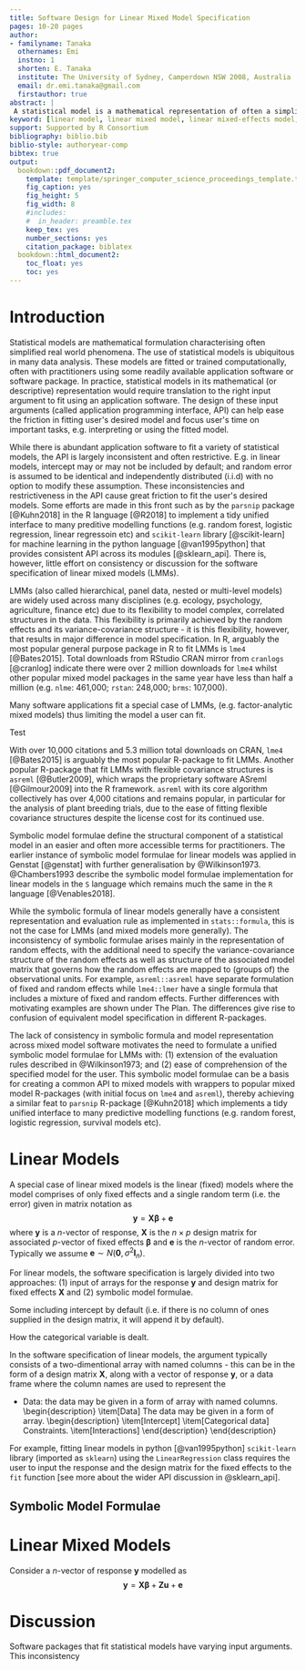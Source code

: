 ```yaml
---
title: Software Design for Linear Mixed Model Specification
pages: 10-20 pages
author:
- familyname: Tanaka
  othernames: Emi
  instno: 1
  shorten: E. Tanaka
  institute: The University of Sydney, Camperdown NSW 2008, Australia
  email: dr.emi.tanaka@gmail.com
  firstauthor: true
abstract: |
 A statistical model is a mathematical representation of often a simplified or idealised data-generating process. A particular type of statistical model that is widely used is linear mixed models (LMMs), also called multi-level, nested, hierarchical or panel data models. LMMs are used widely in a variety of disciplines, e.g. agriculture, ecology, econometrics, psychology and so on, owing to its flexbility of accounting for complex correlated strucures in the data. This flexibility, however, gave rise to a number of ways to specify the LMMs in order to fit it via an application software. In this paper we review the software design of LMM (and its special case linear model) specification, in particular with the use of symbolic model formulae, with focus on the LMM specification in `lme4` and `asreml` R-packages.
keyword: [linear model, linear mixed model, linear mixed-effects model, multi-level model, hierarchical model, panel data model, model specification, model formulae, symbolic model formulae, API]
support: Supported by R Consortium
bibliography: biblio.bib
biblio-style: authoryear-comp
bibtex: true
output: 
  bookdown::pdf_document2:
    template: template/springer_computer_science_proceedings_template.tex
    fig_caption: yes
    fig_height: 5
    fig_width: 8
    #includes:
    #  in_header: preamble.tex
    keep_tex: yes
    number_sections: yes
    citation_package: biblatex
  bookdown::html_document2:
    toc_float: yes
    toc: yes
---
```







# Introduction

Statistical models are mathematical formulation characterising often  simplified real world phenomena. The use of statistical models is ubiquitous in many data analysis. These models are fitted or trained computationally, often with practitioners using some readily available application software or software package. In practice, statistical models in its mathematical (or descriptive) representation would require translation to the right input argument to fit using an application software. The design of these input arguments (called application programming interface, API) can help ease the friction in fitting user's desired model and focus user's time on important tasks, e.g. interpreting or using the fitted model.

While there is abundant application software to fit a variety of statistical models, the API is largely inconsistent and often restrictive. E.g. in linear models, intercept may or may not be included by default; and random error is assumed to be identical and independently distributed (i.i.d) with no option to modify these assumption. These inconsistencies and restrictiveness in the API cause great friction to fit the user's desired models. Some efforts are made in this front such as by the `parsnip` package [@Kuhn2018] in the R language [@R2018] to implement a tidy unified interface to many preditive modelling functions (e.g. random forest, logistic regression, linear regressoin etc) and `scikit-learn` library [@scikit-learn] for machine learning in the python language [@van1995python] that provides consistent API across its modules [@sklearn_api]. There is, however, little effort on consistency or discussion for the software specification of linear mixed models (LMMs). 

LMMs (also called hierarchical, panel data, nested or multi-level models) are widely used across many disciplines (e.g. ecology, psychology, agriculture, finance etc) due to its flexibility to model complex, correlated structures in the data. This flexibility is primarily achieved by the random effects and its variance-covariance structure - it is this flexibility, however, that results in major difference in model specification. In R, arguably the most popular general purpose package in R to fit LMMs is `lme4` [@Bates2015]. Total downloads from RStudio CRAN mirror from `cranlogs` [@cranlog] indicate there were over 2 million downloads for `lme4` whilst other popular mixed model packages in the same year have less than half a million (e.g. `nlme`: 461,000; `rstan`: 248,000; `brms`: 107,000).

Many software applications fit a special case of LMMs, (e.g. factor-analytic mixed models) thus limiting the model a user can fit. 


Test



With over 10,000 citations and 5.3 million total downloads on CRAN, `lme4` [@Bates2015] is arguably the most popular R-package to fit LMMs. Another popular R-package that fit LMMs with flexible covariance structures is  `asreml` [@Butler2009], which wraps the proprietary software ASreml [@Gilmour2009] into the R framework. `asreml` with its core algorithm collectively has over 4,000 citations and remains popular, in particular for the analysis of plant breeding trials, due to the ease of fitting flexible covariance structures despite the license cost for its continued use. 

Symbolic model formulae define the structural component of a statistical model in an easier and often more accessible terms for practitioners. The earlier instance of symbolic model formulae for linear models was applied in Genstat [@genstat] with further generalisation by @Wilkinson1973. @Chambers1993 describe the symbolic model formulae implementation for linear models in the `S` language which remains much the same in the `R` language [@Venables2018].


While the symbolic formula of linear models generally have a consistent representation and evaluation rule as implemented in `stats::formula`, this is not the case for LMMs (and mixed models more generally). The inconsistency of symbolic formulae arises mainly in the representation of random effects, with the additional need to specify the variance-covariance structure of the random effects as well as structure of the associated model matrix that governs how the random effects are mapped to (groups of) the observational units. For example, `asreml::asreml` have separate formulation of fixed and random effects while `lme4::lmer` have a single formula that includes a mixture of fixed and random effects. Further differences with motivating examples are shown under The Plan. The differences give rise to confusion of equivalent model specification in different R-packages.  

The lack of consistency in symbolic formula and model representation across mixed model software motivates the need to formulate a unified symbolic model formulae for LMMs with: (1) extension of the evaluation rules described in @Wilkinson1973; and (2) ease of comprehension of the specified model for the user. This symbolic model formulae can be a basis for creating a common API to mixed models with wrappers to popular mixed model R-packages (with initial focus on `lme4` and `asreml`), thereby achieving a similar feat to `parsnip` R-package [@Kuhn2018] which implements a tidy unified interface to many predictive modelling functions (e.g. random forest, logistic regression, survival models etc). 

# Linear Models

A special case of linear mixed models is the linear (fixed) models where the model comprises of only fixed effects and a single random term (i.e. the error) given in matrix notation as 
$$\boldsymbol{y} = \mathbf{X}\boldsymbol{\beta} + \boldsymbol{e}$$
where $\boldsymbol{y}$ is a $n$-vector of response, $\mathbf{X}$ is the $n\times p$ design matrix for associated $p$-vector of fixed effects $\boldsymbol{\beta}$ and $\boldsymbol{e}$ is the $n$-vector of random error. Typically we assume $\boldsymbol{e} \sim N(\boldsymbol{0}, \sigma^2\mathbf{I}_n)$.

For linear models, the software specification is largely divided into two approaches: (1) input of arrays for the response $\boldsymbol{y}$ and design matrix for fixed effects $\mathbf{X}$ and (2) symbolic model formulae. 


Some including intercept by default (i.e. if there is no column of ones supplied in the design matrix, it will append it by default).

How the categorical variable is dealt.


In the software specification of linear models, the argument typically consists of a two-dimentional array with named columns - this can be in the form of a design matrix $\mathbf{X}$, along with a vector of response $\boldsymbol{y}$, or a data frame where the column names are used to represent the 


* Data: the data may be given in a form of array with named columns. 
\begin{description}
\item[Data] The data may be given in a form of array.
\begin{description}
\item[Intercept]
\item[Categorical data] Constraints. 
\item[Interactions]
\end{description}
\end{description}



For example, fitting linear models in python [@van1995python] `scikit-learn` library (imported as `sklearn`) using the `LinearRegression` class requires the user to input the response and the design matrix for the fixed effects to the `fit` function [see more about the wider API discussion in @sklearn_api]. 


## Symbolic Model Formulae

# Linear Mixed Models

Consider a $n$-vector of response $\boldsymbol{y}$ modelled as 
$$\boldsymbol{y} = \mathbf{X}\boldsymbol{\beta} + \mathbf{Z}\boldsymbol{u} + \boldsymbol{e}$$


# Discussion

Software packages that fit statistical models have varying input arguments. This inconsistency 

